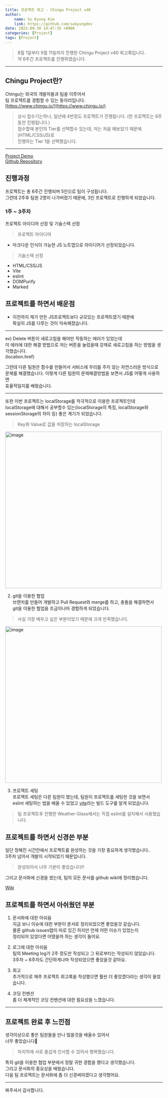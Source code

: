 ```yaml
---
title: 프로젝트 회고 - Chingu Project v40
author:
    name: Su Kyung Kim
    link: https://github.com/sukyungdev
date: 2022-09-30 14:47:35 +0900
categories: [Project]
tags: [Project]
---
```


> 8월 1일부터 9월 11일까지 진행한 Chingu Project v40 회고록입니다.  
> 약 6주간 프로젝트를 진행하였습니다.

---

## Chingu Project란?

Chingu는 외국의 개발자들과 팀을 이루어서  
팀 프로젝트를 경험할 수 있는 동아리입니다.  
[https://www.chingu.io/](https://www.chingu.io/)  

> 상시 접수기는하나, 일년에 4번정도 프로젝트가 진행됩니다. (한 프로젝트는 6주 동안 진행됩니다.)  
> 접수할때 본인의 Tier를 선택할수 있는데, 저는 처음 해보았기 때문에 (HTML/CSS/JS)로  
> 진행하는 Tier 1을 선택했습니다.
---  

[Project Demo](https://chingu-project-noteme.vercel.app/)    
[Github Repository](https://github.com/chingu-voyages/v40-toucans-team-10)

## 진행과정

프로젝트는 총 6주간 진행되며 5인으로 팀이 구성됩니다.  
그런데 2주후 팀원 2명이 나가버렸기 때문에, 3인 프로젝트로 진행하게 되었습니다.  

### 1주 ~ 3주차
프로젝트 아이디어 선정 및 기술스택 선정

> 프로젝트 아이디어
- 마크다운 인식이 가능한 JS 노트앱으로 아이디어가 선정되었습니다.

> 기술스택 선정
- HTML/CSS/JS
- Vite
- eslint
- DOMPurify
- Marked  

## 프로젝트를 하면서 배운점 

- 이전까지 제가 만든 JS프로젝트보다 규모있는 프로젝트였기 때문에  
확실히 JS를 다루는 것이 익숙해졌습니다.

---
  ex) Delete 버튼이 새로고침을 해야만 작동하는 에러가 있었는데    
  이 에러에 대한 해결 방법으로 저는 버튼을 눌렀을때 강제로 새로고침을 하는 방법을 생각했습니다.  
  (location.href)  

  그런데 다른 팀원은 함수를 만들어서 서비스에 무리를 주지 않는 자연스러운 방식으로  
  문제를 해결했습니다. 이렇게 다른 팀원의 문제해결방법을 보면서 JS를 어떻게 사용하면  
  효율적일지를 배웠습니다.  

---

  또한 이번 프로젝트는 localStorage를 적극적으로 이용한 프로젝트인데  
  localStorage에 대해서 공부할수 있는(localStorage의 특징, localStorage와 sessionStorage의 차이 등) 좋은 계기가 되었습니다.  

> Key와 Value로 값을 저장하는 localStorage  

<img src="https://user-images.githubusercontent.com/96860670/193295489-134b3f8a-ffdb-4759-8768-d8710c68d006.png" width="500px" alt="image">

2. git을 이용한 협업  
브랜치를 만들어 개발하고 Pull Request와 merge를 하고, 충돌을 해결하면서  
git을 이용한 협업을 조금이나마 경험하게 되었습니다.  

> 사실 가장 배우고 싶은 부분이었기 때문에 크게 만족했습니다.  

<img src="https://user-images.githubusercontent.com/96860670/193295711-85a4eb26-e730-4a3f-89b7-3b624291ae6b.png" width="500px" alt="image">  

3. 프로젝트 세팅  
프로젝트 세팅은 다른 팀원이 했는데, 팀원이 프로젝트를 세팅한 것을 보면서  
eslint 세팅하는 법을 배울 수 있었고 [vite](https://vitejs-kr.github.io/guide/)라는 빌드 도구를 알게 되었습니다.  

> 팀 프로젝트후 진행한 Weather-Glass에서는 직접 eslint를 설치해서 사용했습니다.

## 프로젝트를 하면서 신경쓴 부분

일단 정해진 시간안에서 프로젝트를 완성하는 것을 가장 중요하게 생각했습니다..  
3주차 넘어서 개발이 시작되었기 때문입니다.  

> 완성되어서 너무 기분이 좋았습니다!!  

그리고 문서화에 신경을 썼는데, 팀의 모든 문서를 github wiki에 정리했습니다.

[Wiki](https://github.com/chingu-voyages/v40-toucans-team-10/wiki/v40-toucans-team-10-wiki) 

## 프로젝트를 하면서 아쉬웠던 부분

1. 문서화에 대한 아쉬움  
지금 보니 이슈에 대한 부분이 문서로 정리되었으면 좋았을것 같습니다.  
물론 github issues탭이 따로 있긴 하지만 언제 어떤 이슈가 있었는지  
정리되어 있었다면 어땠을까 하는 생각이 들어요.  

2. 로그에 대한 아쉬움  
팀의 Meeting log가 2주 정도만 작성되고 그 뒤로부터는 작성되지 않았습니다.    
3주차 ~ 6주차도 간단하게나마 작성되었으면 좋았을것 같아요.  

3. 회고  
추가적으로 매주 프로젝트 회고록을 작성했으면 훨씬 더 좋았겠다라는 생각이 들었습니다.   

4. 코딩 컨벤션  
좀 더 체계적인 코딩 컨벤션에 대한 필요성을 느꼈습니다.

---  
## 프로젝트 완료 후 느낀점
생각이상으로 좋은 팀원들을 만나 많을것을 배울수 있어서  
너무 좋았습니다💖  
> 마지막에 서로 즐겁게 인사할 수 있어서 행복했습니다.

특히 git을 이용한 협업 부분에서 정말 귀한 경험을 했다고 생각했습니다.  
그리고 문서화의 중요성을 배웠습니다.  
다음 팀 프로젝트는 문서화에 좀 더 신경써야겠다고 생각했어요. 

---  
봐주셔서 감사합니다.

